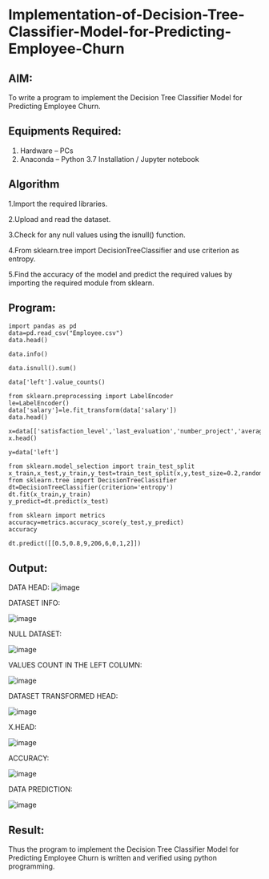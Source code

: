 # Implementation-of-Decision-Tree-Classifier-Model-for-Predicting-Employee-Churn

## AIM:
To write a program to implement the Decision Tree Classifier Model for Predicting Employee Churn.

## Equipments Required:
1. Hardware – PCs
2. Anaconda – Python 3.7 Installation / Jupyter notebook

## Algorithm
1.Import the required libraries.

2.Upload and read the dataset.

3.Check for any null values using the isnull() function.

4.From sklearn.tree import DecisionTreeClassifier and use criterion as entropy.

5.Find the accuracy of the model and predict the required values by importing the required module from sklearn.

## Program:
```
import pandas as pd
data=pd.read_csv("Employee.csv")
data.head()

data.info()

data.isnull().sum()

data['left'].value_counts()

from sklearn.preprocessing import LabelEncoder
le=LabelEncoder()
data['salary']=le.fit_transform(data['salary'])
data.head()

x=data[['satisfaction_level','last_evaluation','number_project','average_montly_hours','time_spend_company','Work_accident','promotion_last_5years','salary']]
x.head()

y=data['left']

from sklearn.model_selection import train_test_split
x_train,x_test,y_train,y_test=train_test_split(x,y,test_size=0.2,random_state=100)
from sklearn.tree import DecisionTreeClassifier
dt=DecisionTreeClassifier(criterion='entropy')
dt.fit(x_train,y_train)
y_predict=dt.predict(x_test)

from sklearn import metrics
accuracy=metrics.accuracy_score(y_test,y_predict)
accuracy

dt.predict([[0.5,0.8,9,206,6,0,1,2]])
```

## Output:
DATA HEAD:
![image](https://github.com/user-attachments/assets/41527b75-d96e-4221-8f3e-09eae69b81b7)

DATASET INFO:

![image](https://github.com/user-attachments/assets/da84ce03-be33-4e60-9958-9c18c8066617)

NULL DATASET:

![image](https://github.com/user-attachments/assets/cfe7e3fd-b4c1-4d1b-b742-5a61e6eae760)

VALUES COUNT IN THE LEFT COLUMN:

![image](https://github.com/user-attachments/assets/60fafdc2-df26-4e13-87c7-7320fff5f45b)

DATASET TRANSFORMED HEAD:


![image](https://github.com/user-attachments/assets/a4a32e30-695a-4085-828c-e0de56d4fb49)

X.HEAD:

![image](https://github.com/user-attachments/assets/d0a49ba8-80c8-4db2-9417-3836478b46c8)

ACCURACY:

![image](https://github.com/user-attachments/assets/6d2fab88-15a6-462d-91b8-801bb007822d)

DATA PREDICTION:

![image](https://github.com/user-attachments/assets/7ee74dfe-b24a-43f1-b0e1-32b2ea9d21b1)

## Result:
Thus the program to implement the  Decision Tree Classifier Model for Predicting Employee Churn is written and verified using python programming.
